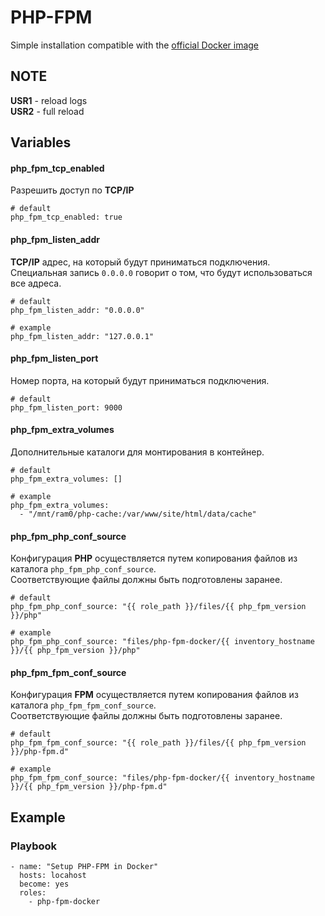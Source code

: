 # PHP-FPM
Simple installation compatible with the [official Docker image](https://hub.docker.com/_/php)


## NOTE
**USR1** - reload logs<br/>
**USR2** - full reload


## Variables
#### php_fpm_tcp_enabled
Разрешить доступ по **TCP/IP**
```
# default
php_fpm_tcp_enabled: true
```

#### php_fpm_listen_addr
**TCP/IP** адрес, на который будут приниматься подключения.<br/>
Специальная запись `0.0.0.0` говорит о том, что будут использоваться все адреса.
```
# default
php_fpm_listen_addr: "0.0.0.0"

# example
php_fpm_listen_addr: "127.0.0.1"
```

#### php_fpm_listen_port
Номер порта, на который будут приниматься подключения.
```
# default
php_fpm_listen_port: 9000
```

#### php_fpm_extra_volumes
Дополнительные каталоги для монтирования в контейнер.
```
# default
php_fpm_extra_volumes: []

# example
php_fpm_extra_volumes:
  - "/mnt/ram0/php-cache:/var/www/site/html/data/cache"
```

#### php_fpm_php_conf_source
Конфигурация **PHP** осуществляется путем копирования файлов из каталога `php_fpm_php_conf_source`.<br/>
Соответствующие файлы должны быть подготовлены заранее.
```
# default
php_fpm_php_conf_source: "{{ role_path }}/files/{{ php_fpm_version }}/php"

# example
php_fpm_php_conf_source: "files/php-fpm-docker/{{ inventory_hostname }}/{{ php_fpm_version }}/php"
```

#### php_fpm_fpm_conf_source
Конфигурация **FPM** осуществляется путем копирования файлов из каталога `php_fpm_fpm_conf_source`.<br/>
Соответствующие файлы должны быть подготовлены заранее.
```
# default
php_fpm_fpm_conf_source: "{{ role_path }}/files/{{ php_fpm_version }}/php-fpm.d"

# example
php_fpm_fpm_conf_source: "files/php-fpm-docker/{{ inventory_hostname }}/{{ php_fpm_version }}/php-fpm.d"
```


## Example
### Playbook
```
- name: "Setup PHP-FPM in Docker"
  hosts: locahost
  become: yes
  roles:
    - php-fpm-docker
```
